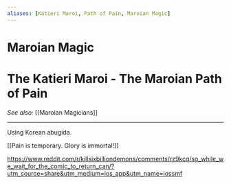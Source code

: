 ```yaml
---
aliases: [Katieri Maroi, Path of Pain, Maroian Magic]
---
```


# Maroian Magic
# The Katieri Maroi - The Maroian Path of Pain
*See also:* [[Maroian Magicians]]
___
Using Korean abugida.

[[Pain is temporary. Glory is immortal!]]

https://www.reddit.com/r/killsixbilliondemons/comments/rz9kcq/so_while_we_wait_for_the_comic_to_return_can/?utm_source=share&utm_medium=ios_app&utm_name=iossmf

